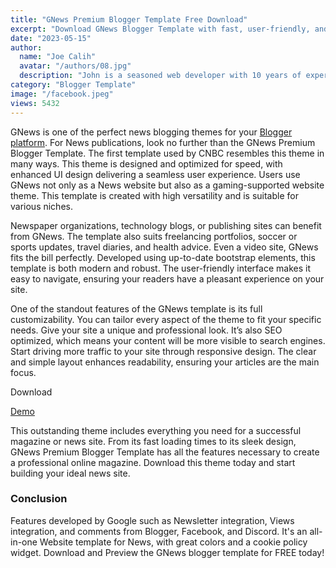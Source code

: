 ```yaml
---
title: "GNews Premium Blogger Template Free Download"
excerpt: "Download GNews Blogger Template with fast, user-friendly, and fully customizable news. Perfect for magazines, technology, sports, and more!"
date: "2023-05-15"
author:
  name: "Joe Calih"
  avatar: "/authors/08.jpg"
  description: "John is a seasoned web developer with 10 years of experience in React and Next.js."
category: "Blogger Template"
image: "/facebook.jpeg"
views: 5432
---
```



GNews is one of the perfect news blogging themes for your [Blogger platform](http://blogger.com). For News publications, look no further than the GNews Premium Blogger Template. The first template used by CNBC resembles this theme in many ways. This theme is designed and optimized for speed, with enhanced UI design delivering a seamless user experience. Users use GNews not only as a News website but also as a gaming-supported website theme. This template is created with high versatility and is suitable for various niches.

Newspaper organizations, technology blogs, or publishing sites can benefit from GNews. The template also suits freelancing portfolios, soccer or sports updates, travel diaries, and health advice. Even a video site, GNews fits the bill perfectly. Developed using up-to-date bootstrap elements, this template is both modern and robust. The user-friendly interface makes it easy to navigate, ensuring your readers have a pleasant experience on your site.

One of the standout features of the GNews template is its full customizability. You can tailor every aspect of the theme to fit your specific needs. Give your site a unique and professional look. It’s also SEO optimized, which means your content will be more visible to search engines. Start driving more traffic to your site through responsive design. The clear and simple layout enhances readability, ensuring your articles are the main focus.

Download

[Demo](https://gnews-templateify.blogspot.com/)

This outstanding theme includes everything you need for a successful magazine or news site. From its fast loading times to its sleek design, GNews Premium Blogger Template has all the features necessary to create a professional online magazine. Download this theme today and start building your ideal news site.

### Conclusion

Features developed by Google such as Newsletter integration, Views integration, and comments from Blogger, Facebook, and Discord. It's an all-in-one Website template for News, with great colors and a cookie policy widget. Download and Preview the GNews blogger template for FREE today!
